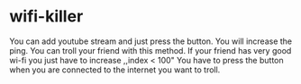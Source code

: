 # wifi-killer
You can add youtube stream and just press the button. You will increase the ping. You can troll your friend with this method. If your friend has very good wi-fi you just have to increase ,,index &lt; 100" 
You have to press the button when you are connected to the internet you want to troll. 
